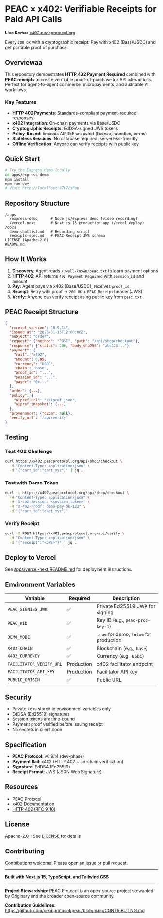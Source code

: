 # PEAC × x402: Verifiable Receipts for Paid API Calls

**Live Demo:** [x402.peacprotocol.org](https://x402.peacprotocol.org)

Every `200 OK` with a cryptographic receipt. Pay with x402 (Base/USDC) and get portable proof of purchase.

## Overviewaa

This repository demonstrates **HTTP 402 Payment Required** combined with **PEAC receipts** to create verifiable proof-of-purchase for API interactions. Perfect for agent-to-agent commerce, micropayments, and auditable AI workflows.

### Key Features

- **HTTP 402 Payments**: Standards-compliant payment-required responses
- **x402 Integration**: On-chain payments via Base/USDC
- **Cryptographic Receipts**: EdDSA-signed JWS tokens
- **Policy-Bound**: Embeds AIPREF snapshot (license, retention, terms)
- **Stateless Sessions**: No database required, serverless-friendly
- **Offline Verification**: Anyone can verify receipts with public key

## Quick Start

```bash
# Try the Express demo locally
cd apps/express-demo
npm install
npm run dev
# Visit http://localhost:8787/shop
```

## Repository Structure

```
/apps
  /express-demo      # Node.js/Express demo (video recording)
  /vercel-next       # Next.js 15 production app (Vercel deploy)
/docs
  demo-shotlist.md   # Recording script
  receipts-spec.md   # PEAC-Receipt JWS schema
LICENSE (Apache-2.0)
README.md
```

## How It Works

1. **Discovery**: Agent reads `/.well-known/peac.txt` to learn payment options
2. **HTTP 402**: API returns `402 Payment Required` with `session_id` and amount
3. **Pay**: Agent pays via x402 (Base/USDC), receives `proof_id`
4. **Receipt**: Retry with proof → `200 OK` + `PEAC-Receipt` header (JWS)
5. **Verify**: Anyone can verify receipt using public key from `peac.txt`

## PEAC Receipt Structure

```json
{
  "receipt_version": "0.9.14",
  "issued_at": "2025-01-15T12:00:00Z",
  "subject": "order",
  "request": {"method": "POST", "path": "/api/shop/checkout"},
  "response": {"status": 200, "body_sha256": "abc123..."},
  "payment": {
    "rail": "x402",
    "amount": 0.05,
    "currency": "USDC",
    "chain": "base",
    "proof_id": "...",
    "session_id": "...",
    "payer": "0x..."
  },
  "order": {...},
  "policy": {
    "aipref_url": "/aipref.json",
    "aipref_snapshot": {...}
  },
  "provenance": {"c2pa": null},
  "verify_url": "/api/verify"
}
```

## Testing

### Test 402 Challenge

```bash
curl https://x402.peacprotocol.org/api/shop/checkout \
  -H "Content-Type: application/json" \
  -d '{"cart_id":"cart_xyz"}' | jq .
```

### Test with Demo Token

```bash
curl -i https://x402.peacprotocol.org/api/shop/checkout \
  -H "Content-Type: application/json" \
  -H "X-402-Session: <session_token>" \
  -H "X-402-Proof: demo-pay-ok-123" \
  -d '{"cart_id":"cart_xyz"}'
```

### Verify Receipt

```bash
curl -X POST https://x402.peacprotocol.org/api/verify \
  -H "Content-Type: application/json" \
  -d '{"receipt":"<JWS>"}' | jq .
```

## Deploy to Vercel

See [apps/vercel-next/README.md](apps/vercel-next/README.md) for deployment instructions.

## Environment Variables

| Variable | Required | Description |
|----------|----------|-------------|
| `PEAC_SIGNING_JWK` | ✅ | Private Ed25519 JWK for signing |
| `PEAC_KID` | ✅ | Key ID (e.g., `peac-prod-key-1`) |
| `DEMO_MODE` | ✅ | `true` for demo, `false` for production |
| `X402_CHAIN` | ✅ | Blockchain (e.g., `base`) |
| `X402_CURRENCY` | ✅ | Currency (e.g., `USDC`) |
| `FACILITATOR_VERIFY_URL` | Production | x402 facilitator endpoint |
| `FACILITATOR_API_KEY` | Production | Facilitator API key |
| `PUBLIC_ORIGIN` | ✅ | Public URL |

## Security

- Private keys stored in environment variables only
- EdDSA (Ed25519) signatures
- Session tokens are time-bound
- Payment proof verified before issuing receipt
- No secrets in client code

## Specification

- **PEAC Protocol**: v0.9.14 (dev-phase)
- **Payment Rail**: x402 (HTTP 402 + on-chain verification)
- **Signature**: EdDSA (Ed25519)
- **Receipt Format**: JWS (JSON Web Signature)

## Resources

- [PEAC Protocol](https://peacprotocol.org)
- [x402 Documentation](https://x402.org)
- [HTTP 402 (RFC 9110)](https://www.rfc-editor.org/rfc/rfc9110.html#status.402)

## License

Apache-2.0 - See [LICENSE](LICENSE) for details

## Contributing

Contributions welcome! Please open an issue or pull request.

---

**Built with Next.js 15, TypeScript, and Tailwind CSS**

---

**Project Stewardship:** PEAC Protocol is an open-source project stewarded by Originary and the broader open-source community.

**Contribution Guidelines:** https://github.com/peacprotocol/peac/blob/main/CONTRIBUTING.md
